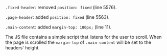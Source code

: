 `.fixed-header`: removed `position: fixed` (line 5576). 


`.page-header`: added `position: fixed` (line 5563).


`.main-content`: added `margin-top: 100px;` (line 11).

The JS file contains a simple script that listens for the user to scroll. When the page is scrolled the `margin-top` of `.main-content` will be set to the headers' height.
